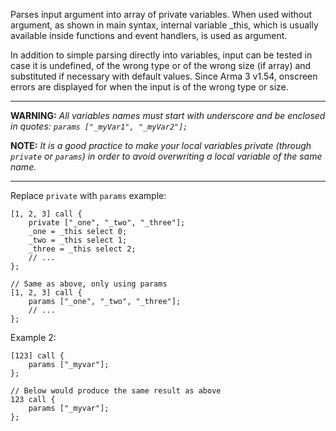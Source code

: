 Parses input argument into array of private variables. When used without argument, as shown in main syntax, internal variable _this, which is usually available inside functions and event handlers, is used as argument.

In addition to simple parsing directly into variables, input can be tested in case it is undefined, of the wrong type or of the wrong size (if array) and substituted if necessary with default values. Since Arma 3 v1.54, onscreen errors are displayed for when the input is of the wrong type or size.

---

**WARNING:** *All variables names must start with underscore and be enclosed in quotes: `params ["_myVar1", "_myVar2"];`*

**NOTE:** *It is a good practice to make your local variables private (through `private` or `params`) in order to avoid overwriting a local variable of the same name.*

---

Replace `private` with `params` example:
```sqf
[1, 2, 3] call {
	private ["_one", "_two", "_three"];
	_one = _this select 0;
	_two = _this select 1;
	_three = _this select 2;
	// ...
};

// Same as above, only using params
[1, 2, 3] call {
	params ["_one", "_two", "_three"];
	// ...
};
```

Example 2:
```sqf
[123] call {
	params ["_myvar"];
};

// Below would produce the same result as above
123 call {
	params ["_myvar"];
};
```
